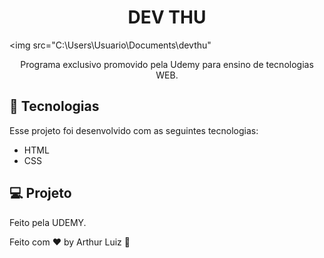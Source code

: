 <h1 align="center"> DEV THU </h1>

<img src="C:\Users\Usuario\Documents\devthu"

<p align="center">
Programa exclusivo promovido pela Udemy para ensino de tecnologias WEB.

## 🚀 Tecnologias

Esse projeto foi desenvolvido com as seguintes tecnologias:

- HTML
- CSS
## 💻 Projeto

Feito pela UDEMY.


Feito com ♥ by Arthur Luiz :wave:
